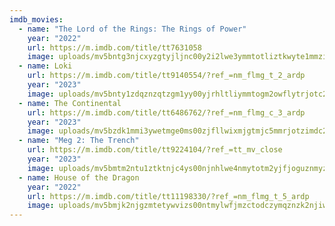 ```yaml
---
imdb_movies:
  - name: "The Lord of the Rings: The Rings of Power"
    year: "2022"
    url: https://m.imdb.com/title/tt7631058
    image: uploads/mv5bntg3njcxyzgtyjljnc00y2i2lwe3ymmtotliztkwyte1mmzixkeyxkfqcgdeqxvynty4ndc5mde-._v1_fmjpg_ux1080_.jpg
  - name: Loki
    url: https://m.imdb.com/title/tt9140554/?ref_=nm_flmg_t_2_ardp
    year: "2023"
    image: uploads/mv5bnty1zdqznzqtzgm1yy00yjrhltliymmtogm2owflytrjotc2xkeyxkfqcgdeqxvymty3mde5mdy1._v1_ql75_uy562_cr35-0-380-562_.jpg
  - name: The Continental
    url: https://m.imdb.com/title/tt6486762/?ref_=nm_flmg_c_3_ardp
    year: "2023"
    image: uploads/mv5bzdk1mmi3ywetmge0ms00zjfllwixmjgtmjc5mmrjotzimdc2xkeyxkfqcgdeqxvymdm2ndm2mq-._v1_ql75_ux380_cr0-0-380-562_.jpg
  - name: "Meg 2: The Trench"
    url: https://m.imdb.com/title/tt9224104/?ref_=tt_mv_close
    year: "2023"
    image: uploads/mv5bmtm2ntu1ztktnjc4ys00njnhlwe4nmytotm2yjfjoguznmyzxkeyxkfqcgdeqxvyode5nze3ote-._v1_ql75_ux380_cr0-0-380-562_.jpg
  - name: House of the Dragon
    year: "2022"
    url: https://m.imdb.com/title/tt11198330/?ref_=nm_flmg_t_5_ardp
    image: uploads/mv5bmjk2njgzmtetywvizs00ntmylwfjmzctodczymqznzk2njiwxkeyxkfqcgdeqxvymteymjm2ndc2._v1_ql75_ux380_cr0-0-380-562_.jpg
---
```


